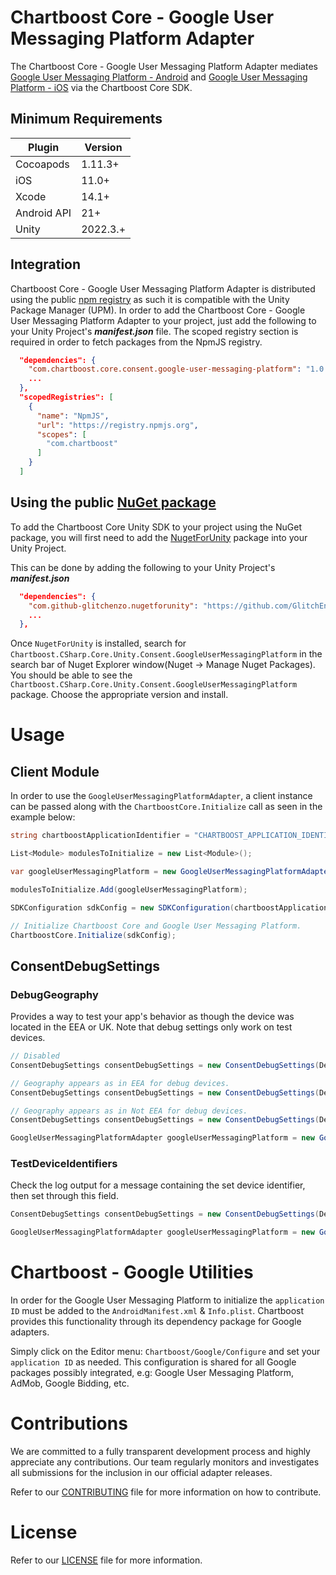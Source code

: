 # Chartboost Core - Google User Messaging Platform Adapter

The Chartboost Core - Google User Messaging Platform Adapter mediates [Google User Messaging Platform - Android](https://developers.google.com/admob/android/privacy) and [Google User Messaging Platform - iOS](https://developers.google.com/admob/ios/privacy) via the Chartboost Core SDK.

## Minimum Requirements

| Plugin | Version |
| ------ | ------ |
| Cocoapods | 1.11.3+ |
| iOS | 11.0+ |
| Xcode | 14.1+ |
| Android API | 21+ |
| Unity | 2022.3.+ |


## Integration

Chartboost Core - Google User Messaging Platform Adapter is distributed using the public [npm registry](https://www.npmjs.com/search?q=com.chartboost.core.consent.google-user-messaging-platform) as such it is compatible with the Unity Package Manager (UPM). In order to add the Chartboost Core - Google User Messaging Platform Adapter to your project, just add the following to your Unity Project's ***manifest.json*** file. The scoped registry section is required in order to fetch packages from the NpmJS registry.

```json
  "dependencies": {
    "com.chartboost.core.consent.google-user-messaging-platform": "1.0.0",
    ...
  },
  "scopedRegistries": [
    {
      "name": "NpmJS",
      "url": "https://registry.npmjs.org",
      "scopes": [
        "com.chartboost"
      ]
    }
  ]
```

## Using the public [NuGet package](https://www.nuget.org/packages/Chartboost.CSharp.Core.Unity.Consent.GoogleUserMessagingPlatform)

To add the Chartboost Core Unity SDK to your project using the NuGet package, you will first need to add the [NugetForUnity](https://github.com/GlitchEnzo/NuGetForUnity) package into your Unity Project.

This can be done by adding the following to your Unity Project's ***manifest.json***

```json
  "dependencies": {
    "com.github-glitchenzo.nugetforunity": "https://github.com/GlitchEnzo/NuGetForUnity.git?path=/src/NuGetForUnity",
    ...
  },
```

Once <code>NugetForUnity</code> is installed, search for `Chartboost.CSharp.Core.Unity.Consent.GoogleUserMessagingPlatform` in the search bar of Nuget Explorer window(Nuget -> Manage Nuget Packages).
You should be able to see the `Chartboost.CSharp.Core.Unity.Consent.GoogleUserMessagingPlatform` package. Choose the appropriate version and install.

# Usage

## Client Module
In order to use the `GoogleUserMessagingPlatformAdapter`, a client instance can be passed along with the `ChartboostCore.Initialize` call as seen in the example below:

```csharp
string chartboostApplicationIdentifier = "CHARTBOOST_APPLICATION_IDENTIFIER";

List<Module> modulesToInitialize = new List<Module>();

var googleUserMessagingPlatform = new GoogleUserMessagingPlatformAdapter();

modulesToInitialize.Add(googleUserMessagingPlatform);

SDKConfiguration sdkConfig = new SDKConfiguration(chartboostApplicationIdentifier, modulesToInitialize);

// Initialize Chartboost Core and Google User Messaging Platform.
ChartboostCore.Initialize(sdkConfig);
```

## ConsentDebugSettings

### DebugGeography

Provides a way to test your app's behavior as though the device was located in the EEA or UK. Note that debug settings only work on test devices.

```csharp
// Disabled
ConsentDebugSettings consentDebugSettings = new ConsentDebugSettings(DebugGeography.Disabled, null);

// Geography appears as in EEA for debug devices.
ConsentDebugSettings consentDebugSettings = new ConsentDebugSettings(DebugGeography.EEA, null);

// Geography appears as in Not EEA for debug devices.
ConsentDebugSettings consentDebugSettings = new ConsentDebugSettings(DebugGeography.NotEEA, null);

GoogleUserMessagingPlatformAdapter googleUserMessagingPlatform = new GoogleUserMessagingPlatformAdapter(consentDebugSettings);
```

### TestDeviceIdentifiers

Check the log output for a message containing the set device identifier, then set through this field.

```csharp
ConsentDebugSettings consentDebugSettings = new ConsentDebugSettings(DebugGeography.Disabled, new {"TEST-DEVICE-HASHED-ID"});

GoogleUserMessagingPlatformAdapter googleUserMessagingPlatform = new GoogleUserMessagingPlatformAdapter(consentDebugSettings);
```

# Chartboost - Google Utilities
In order for the Google User Messaging Platform to initialize the `application ID` must be added to the `AndroidManifest.xml` & `Info.plist`. Chartboost provides this functionality through its dependency package for Google adapters. 

Simply click on the Editor menu: `Chartboost/Google/Configure` and set your `application ID` as needed. This configuration is shared for all Google packages possibly integrated, e.g: Google User Messaging Platform, AdMob, Google Bidding, etc.

# Contributions

We are committed to a fully transparent development process and highly appreciate any contributions. Our team regularly monitors and investigates all submissions for the inclusion in our official adapter releases.

Refer to our [CONTRIBUTING](CONTRIBUTING.md) file for more information on how to contribute.

# License

Refer to our [LICENSE](LICENSE.md) file for more information.
